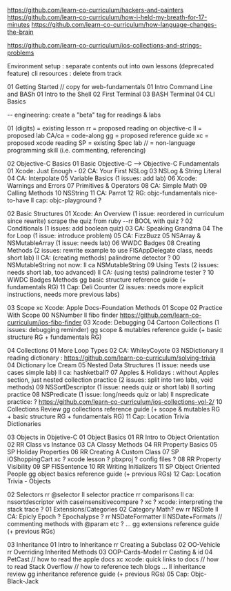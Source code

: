 https://github.com/learn-co-curriculum/hackers-and-painters
https://github.com/learn-co-curriculum/how-i-held-my-breath-for-17-minutes
https://github.com/learn-co-curriculum/how-language-changes-the-brain

https://github.com/learn-co-curriculum/ios-collections-and-strings-problems

Environment setup : separate contents out into own lessons (deprecated feature)
cli resources : delete from track

01 Getting Started
  // copy for web-fundamentals
  01 Intro Command Line and BASh
    01 Intro to the Shell
    02 First Terminal
    03 BASH Terminal
    04 CLI Basics


-- engineering: create a "beta" tag for readings & labs

01 (digits) = existing lesson
rr = proposed reading on objective-c
ll = proposed lab
CA/ca = code-along
gg = proposed reference guide
xc = proposed xcode reading
SP = existing Spec lab
// = non-language programming skill (i.e. commenting, referencing)

02 Objective-C Basics
  01 Basic Objective-C --> Objective-C Fundamentals
    01 Xcode: Just Enough  -
    02 CA: Your First NSLog
    03 NSLog & String Literal
    04 CA: Interpolate
    05 Variable Basics         (1 issues: add lab)
    06 Xcode: Warnings and Errors
    07 Primitives & Operators
    08 CA: Simple Math
    09 Calling Methods
    10 NSString
    11 CA: Parrot
    12 RG: objc-fundamentals
    nice-to-have ll cap: objc-playground ?

  02 Basic Structures
    01 Xcode: An Overview (1 issue: reordered in curriculum since rewrite)
    scrape the quiz from ruby --rr BOOL with quiz ?
    02 Conditionals       (1 issues: add boolean quiz)
    03 CA: Speaking Grandma
    04 The for Loop       (1 issue: introduce problem)
    05 CA: FizzBuzz
    05 NSArray & NSMutableArray (1 issue: needs lab)
    06 WWDC Badges
    08 Creating Methods   (2 issues: rewrite example to use FISAppDelegate class, needs short lab)
    ll CA: (creating methods) palindrome detector ?
    00 NSMutableString
    not now: ll ca NSMutableString
    09 Using Tests        (2 issues: needs short lab, too advanced)
    ll CA: (using tests) palindrome tester ?
    10 WWDC Badges Methods
    gg basic structure reference guide (+ fundamentals RG)
    11 Cap: Deli Counter  (2 issues: needs more explicit instructions, needs more previous labs)

  03 Scope
    xc Xcode: Apple Docs-Foundation Methods
    01 Scope
    02 Practice With Scope
    00 NSNumber
    ll fibo finder https://github.com/learn-co-curriculum/ios-fibo-finder
    03 Xcode: Debugging
    04 Cartoon Collections (1 issues: debugging reminder)
    gg scope & mutables reference guide (+ basic structure RG + fundamentals RG)

  04 Collections
    01 More Loop Types
    02 CA: WhileyCoyote
    03 NSDictionary
    ll reading dictionary : https://github.com/learn-co-curriculum/solving-trivia
    04 Dictionary Ice Cream
    05 Nested Data Structures  (1 issue: needs use cases simple lab)
    ll ca: hashketball?
    07 Apples & Holidays : without Apples section, just nested collection practice (2 issues: split into two labs, void methods)
    09 NSSortDescriptor        (1 issue: needs quiz or short lab)
    ll sorting practice
    08 NSPredicate             (1 issue: long/needs quiz or lab)
    ll nspredicate practice: ? https://github.com/learn-co-curriculum/ios-collections-vol-2/
    10 Collections Review
    gg collections reference guide (+ scope & mutables RG + basic structure RG + fundamentals RG)
    11 Cap: Location Trivia Dictionaries


03 Objects in Objetive-C
  01 Object Basics
    01 RR Intro to Object Orientation
    02 RR Class vs Instance
    03 CA Classy Methods
    04 RR Property Basics
    05 SP Holiday Properties 
    06 RR Creating A Custom Class
    07 SP iOShoppingCart
    xc ? xcode lesson ? pbxproj ? config files ?
    08 RR Property Visibility
    09 SP FISSentence
    10 RR Writing Initializers
    11 SP Object Oriented People
    gg object basics reference guide (+ previous RGs)
    12 Cap: Location Trivia - Objects

  02 Selectors
    rr @selector
    ll selector practice
    rr comparisons
    ll ca: nssortdescriptor with caseinsensitivecompare ?
    xc ? xcode: interpreting the stack trace ?
    01 Extensions/Categories
    02 Category Math? ew
    rr NSDate
    ll CA: Epicly Epoch ? Epochalypse ?
    rr NSDateFormatter
    ll NSDate+Formats
    // commenting methods with @param etc ?
    ...
    gg extensions reference guide (+ previous RGs)

  03 Inheritance
    01 Intro to Inheritance
    rr Creating a Subclass
    02 OO-Vehicle
    rr Overriding Inherited Methods
    03 OOP-Cards-Model
    rr Casting & id
    04 PetCast
    // how to read the apple docs
    xc xcode: quick links to docs
    // how to read Stack Overflow
    // how to reference tech blogs
    ...
    ll inheritance review
    gg inheritance reference guide (+ previous RGs)
    05 Cap: Objc-Black-Jack




    


    
